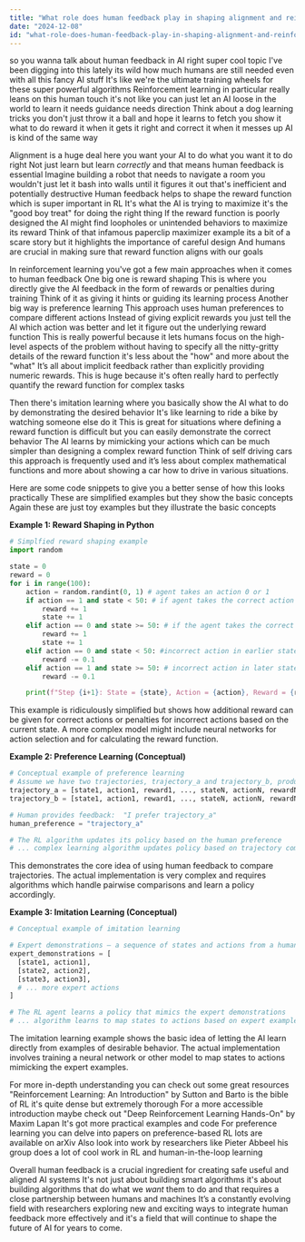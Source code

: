 ```yaml
---
title: "What role does human feedback play in shaping alignment and reinforcement learning in AI models?"
date: "2024-12-08"
id: "what-role-does-human-feedback-play-in-shaping-alignment-and-reinforcement-learning-in-ai-models"
---
```


 so you wanna talk about human feedback in AI right super cool topic  I've been digging into this lately its wild how much humans are still needed even with all this fancy AI stuff  It's like we're the ultimate training wheels for these super powerful algorithms  Reinforcement learning in particular really leans on this human touch it's not like you can just let an AI loose in the world to learn  it needs guidance needs direction  Think about a dog learning tricks you don't just throw it a ball and hope it learns to fetch you show it what to do reward it when it gets it right and correct it when it messes up  AI is kind of the same way

Alignment is a huge deal here  you want your AI to do what you want it to do right  Not just learn but learn *correctly*  and that means human feedback is essential  Imagine building a robot that needs to navigate a room you wouldn't just let it bash into walls until it figures it out that's inefficient and potentially destructive  Human feedback helps to shape the reward function which is super important in RL  It's what the AI is trying to maximize it's the "good boy treat" for doing the right thing  If the reward function is poorly designed the AI might find loopholes or unintended behaviors to maximize its reward  Think of that infamous paperclip maximizer example its a bit of a scare story but it highlights the importance of careful design  And humans are crucial in making sure that reward function aligns with our goals

In reinforcement learning you've got a few main approaches when it comes to human feedback  One big one is reward shaping  This is where you directly give the AI feedback in the form of rewards or penalties during training  Think of it as giving it hints or guiding its learning process  Another big way is preference learning  This approach uses human preferences to compare different actions  Instead of giving explicit rewards you just tell the AI which action was better and let it figure out the underlying reward function  This is really powerful because it lets humans focus on the high-level aspects of the problem without having to specify all the nitty-gritty details of the reward function  it's less about the "how" and more about the "what"  It’s all about implicit feedback rather than explicitly providing numeric rewards.  This is huge because it's often really hard to perfectly quantify the reward function for complex tasks

Then there's imitation learning where you basically show the AI what to do by demonstrating the desired behavior  It's like learning to ride a bike by watching someone else do it  This is great for situations where defining a reward function is difficult but you can easily demonstrate the correct behavior  The AI learns by mimicking your actions which can be much simpler than designing a complex reward function  Think of self driving cars this approach is frequently used and it’s less about complex mathematical functions and more about showing a car how to drive in various situations.

Here are some code snippets to give you a better sense of how this looks practically  These are simplified examples but they show the basic concepts  Again these are just toy examples but they illustrate the basic concepts

**Example 1: Reward Shaping in Python**

```python
# Simplfied reward shaping example
import random

state = 0
reward = 0
for i in range(100):
    action = random.randint(0, 1) # agent takes an action 0 or 1
    if action == 1 and state < 50: # if agent takes the correct action at this state.
        reward += 1
        state += 1
    elif action == 0 and state >= 50: # if the agent takes the correct action in the later state.
        reward += 1
        state += 1
    elif action == 0 and state < 50: #incorrect action in earlier state
        reward -= 0.1
    elif action == 1 and state >= 50: # incorrect action in later state
        reward -= 0.1

    print(f"Step {i+1}: State = {state}, Action = {action}, Reward = {reward}")
```


This example is ridiculously simplified but shows how additional reward can be given for correct actions or penalties for incorrect actions based on the current state. A more complex model might include neural networks for action selection and for calculating the reward function.


**Example 2: Preference Learning (Conceptual)**

```python
# Conceptual example of preference learning
# Assume we have two trajectories, trajectory_a and trajectory_b, produced by the RL agent
trajectory_a = [state1, action1, reward1, ..., stateN, actionN, rewardN]
trajectory_b = [state1, action1, reward1, ..., stateN, actionN, rewardN]

# Human provides feedback:  "I prefer trajectory_a"
human_preference = "trajectory_a"

# The RL algorithm updates its policy based on the human preference
# ... complex learning algorithm updates policy based on trajectory comparison ...
```

This demonstrates the core idea of using human feedback to compare trajectories.  The actual implementation is very complex and requires algorithms which handle pairwise comparisons and learn a policy accordingly.


**Example 3: Imitation Learning (Conceptual)**

```python
# Conceptual example of imitation learning

# Expert demonstrations – a sequence of states and actions from a human expert
expert_demonstrations = [
  [state1, action1],
  [state2, action2],
  [state3, action3],
  # ... more expert actions
]

# The RL agent learns a policy that mimics the expert demonstrations
# ... algorithm learns to map states to actions based on expert examples ...
```

The imitation learning example shows the basic idea of letting the AI learn directly from examples of desirable behavior. The actual implementation involves training a neural network or other model to map states to actions mimicking the expert examples.

For more in-depth understanding you can check out some great resources  "Reinforcement Learning: An Introduction" by Sutton and Barto is the bible of RL  it's quite dense but extremely thorough  For a more accessible introduction maybe check out  "Deep Reinforcement Learning Hands-On" by Maxim Lapan  It's got more practical examples and code  For preference learning you can delve into papers on preference-based RL  lots are available on arXiv  Also look into work by researchers like Pieter Abbeel  his group does a lot of cool work in RL and human-in-the-loop learning


Overall  human feedback is a crucial ingredient for creating safe useful and aligned AI systems  It's not just about building smart algorithms  it's about building algorithms that do what we *want* them to do  and that requires a close partnership between humans and machines  It’s a constantly evolving field with researchers exploring new and exciting ways to integrate human feedback more effectively  and it's a field that will continue to shape the future of AI for years to come.
